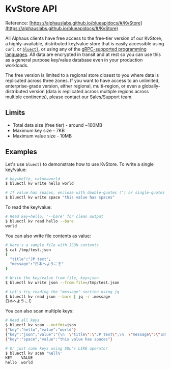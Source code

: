 # KvStore API

Reference: [https://alphauslabs.github.io/blueapidocs/#/KvStore](https://alphauslabs.github.io/blueapidocs/#/KvStore)

All Alphaus clients have free access to the free-tier version of our KvStore, a highly-available, distributed key/value store that is easily accessible using `curl`, or [`bluectl`](https://github.com/alphauslabs/bluectl), or using any of the [gRPC-supported programming languages](https://grpc.io/docs/languages/). All data are encrypted in transit and at rest so you can use this as a general purpose key/value database even in your production workloads.

The free version is limited to a regional store closest to you where data is replicated across three zones. If you want to have access to an unlimited, enterprise-grade version, either regional, multi-region, or even a globally-distributed version (data is replicated across multiple regions across multiple continents), please contact our Sales/Support team.

## Limits

* Total data size (free tier) - around ~100MB
* Maximum key size - 7KB
* Maximum value size - 10MB

## Examples

Let's use `bluectl` to demonstrate how to use KvStore. To write a single key/value:
```sh
# key=hello, value=world
$ bluectl kv write hello world

# If value has spaces, enclose with double-quotes (") or single-quotes (')
$ bluectl kv write space "this value has spaces"
```

To read the key/value:
```sh
# Read key=hello, '--bare' for clean output
$ bluectl kv read hello --bare
world
```

You can also write file contents as value:
```sh
# Here's a sample file with JSON contents
$ cat /tmp/test.json
{
  "title":"JP text",
  "message":"日本へようこそ"
}

# Write the key/value from file, key=json
$ bluectl kv write json --from-file=/tmp/test.json

# Let's try reading the "message" section using jq
$ bluectl kv read json --bare | jq -r .message
日本へようこそ
```

You can also scan multiple keys:
```sh
# Read all keys
$ bluectl kv scan --outfmt=json
{"key":"hello","value":"world"}
{"key":"json","value":"{\n  \"title\":\"JP text\",\n  \"message\":\"日本へようこそ\"\n}"}
{"key":"space","value":"this value has spaces"}

# Or just some keys using SQL's LIKE operator
$ bluectl kv scan '%ell%'
KEY    VALUE 
hello  world
```
